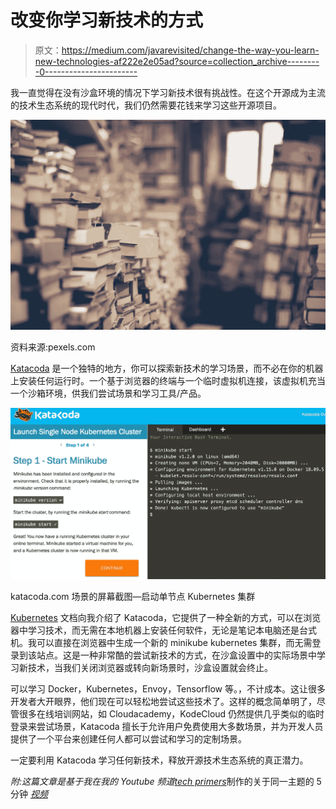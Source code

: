 # 改变你学习新技术的方式

> 原文：<https://medium.com/javarevisited/change-the-way-you-learn-new-technologies-af222e2e05ad?source=collection_archive---------0----------------------->

我一直觉得在没有沙盒环境的情况下学习新技术很有挑战性。在这个开源成为主流的技术生态系统的现代时代，我们仍然需要花钱来学习这些开源项目。

![](img/4012becac1151561f51a234b1d7e982b.png)

资料来源:pexels.com

[Katacoda](https://www.katacoda.com) 是一个独特的地方，你可以探索新技术的学习场景，而不必在你的机器上安装任何运行时。一个基于浏览器的终端与一个临时虚拟机连接，该虚拟机充当一个沙箱环境，供我们尝试场景和学习工具/产品。

![](img/5361adf1fde864c78632d9f142c805a6.png)

katacoda.com 场景的屏幕截图—启动单节点 Kubernetes 集群

[Kubernetes](https://www.kubernetes.io/docs) 文档向我介绍了 Katacoda，它提供了一种全新的方式，可以在浏览器中学习技术，而无需在本地机器上安装任何软件，无论是笔记本电脑还是台式机。我可以直接在浏览器中生成一个新的 minikube kubernetes 集群，而无需登录到该站点。这是一种非常酷的尝试新技术的方式，在沙盒设置中的实际场景中学习新技术，当我们关闭浏览器或转向新场景时，沙盒设置就会终止。

可以学习 Docker，Kubernetes，Envoy，Tensorflow 等。，不计成本。这让很多开发者大开眼界，他们现在可以轻松地尝试这些技术了。这样的概念简单明了，尽管很多在线培训网站，如 Cloudacademy，KodeCloud 仍然提供几乎类似的临时登录来尝试场景，Katacoda 擅长于允许用户免费使用大多数场景，并为开发人员提供了一个平台来创建任何人都可以尝试和学习的定制场景。

一定要利用 Katacoda 学习任何新技术，释放开源技术生态系统的真正潜力。

*附:这篇文章是基于我在我的 Youtube 频道*[*tech primers*](https://www.youtube.com/TechPrimers)制作的关于同一主题的 5 分钟 [*视频*](https://www.youtube.com/watch?v=JhwbrJkgu5o)